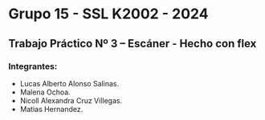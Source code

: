 # Grupo 15 - SSL K2002 - 2024

## Trabajo Práctico Nº 3 – Escáner - Hecho con flex


### Integrantes:

- Lucas Alberto Alonso Salinas.
- Malena Ochoa.
- Nicoll Alexandra Cruz Villegas.
- Matias Hernandez.